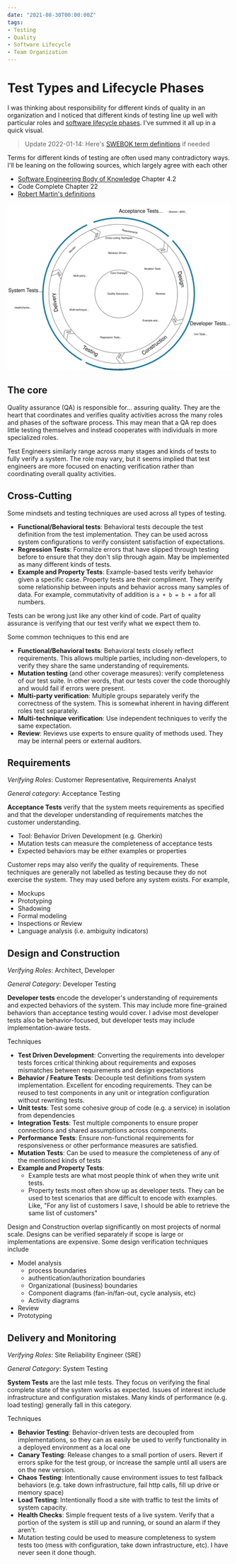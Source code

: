 ```yaml
---
date: "2021-08-30T00:00:00Z"
tags:
- Testing
- Quality
- Software Lifecycle
- Team Organization
---
```


# Test Types and Lifecycle Phases

I was thinking about responsibility for different kinds of quality in an organization and I noticed that different kinds of testing line up well with particular roles and [software lifecycle phases](../post/2021-08-27-SWEBOK-Modified-topic-diagram.md). I've summed it all up in a quick visual. 

> Update 2022-01-14: Here's [SWEBOK term definitions](../post/2022-01-14-SWEBOK-term-definitions.md) if needed

Terms for different kinds of testing are often used many contradictory ways. I'll be leaning on the following sources, which largely agree with each other
- [Software Engineering Body of Knowledge](https://www.computer.org/education/bodies-of-knowledge/software-engineering/v3) Chapter 4.2
- Code Complete Chapter 22
- [Robert Martin's definitions](https://blog.cleancoder.com/uncle-bob/2017/05/05/TestDefinitions.html)


![Test to role map](../../static/post-media/SWEBOK/cycle-test-map.drawio.svg)

## The core
Quality assurance (QA) is responsible for... assuring quality. They are the heart that coordinates and verifies quality activities across the many roles and phases of the software process. This may mean that a QA rep does little testing themselves and instead cooperates with individuals in more specialized roles. 

Test Engineers similarly range across many stages and kinds of tests to fully verify a system. The role may vary, but it seems implied that test engineers are more focused on enacting verification rather than coordinating overall quality activities.

## Cross-Cutting

Some mindsets and testing techniques are used across all types of testing.
- **Functional/Behavioral tests**: Behavioral tests decouple the test definition from the test implementation. They can be used across system configurations to verify consistent satisfaction of expectations.
- **Regression Tests**: Formalize errors that have slipped through testing before to ensure that they don't slip through again. May be implemented as many different kinds of tests.
- **Example and Property Tests**: Example-based tests verify behavior given a specific case. Property tests are their compliment. They verify some relationship between inputs and behavior across many samples of data. For example, commutativity of addition is `a + b = b + a` for all numbers.

Tests can be wrong just like any other kind of code. Part of quality assurance is verifying that our test verify what we expect them to.

Some common techniques to this end are
- **Functional/Behavioral tests**: Behavioral tests closely reflect requirements. This allows multiple parties, including non-developers, to verify they share the same understanding of requirements.
- **Mutation testing** (and other coverage measures): verify completeness of our test suite. In other words, that our tests cover the code thoroughly and would fail if errors were present.
- **Multi-party verification**: Multiple groups separately verify the correctness of the system. This is somewhat inherent in having different roles test separately.
- **Multi-technique verification**: Use independent techniques to verify the same expectation.
- **Review**: Reviews use experts to ensure quality of methods used. They may be internal peers or external auditors.


## Requirements

*Verifying Roles*: Customer Representative, Requirements Analyst

*General category*: Acceptance Testing

**Acceptance Tests** verify that the system meets requirements as specified and that the developer understanding of requirements matches the customer understanding.
  - Tool: Behavior Driven Development (e.g. Gherkin)
  - Mutation tests can measure the completeness of acceptance tests
  - Expected behaviors may be either examples or properties

Customer reps may also verify the quality of requirements. These techniques are generally not labelled as testing because they do not exercise the system. They may used before any system exists. For example,
- Mockups
- Prototyping
- Shadowing
- Formal modeling 
- Inspections or Review
- Language analysis (i.e. ambiguity indicators)


## Design and Construction

*Verifying Roles*: Architect, Developer

*General Category*: Developer Testing

**Developer tests** encode the developer's understanding of requirements and expected behaviors of the system. This may include more fine-grained behaviors than acceptance testing would cover. I advise most developer tests also be behavior-focused, but developer tests may include implementation-aware tests. 

Techniques
- **Test Driven Development**: Converting the requirements into developer tests forces critical thinking about requirements and exposes mismatches between requirements and design expectations
- **Behavior / Feature Tests**: Decouple test definitions from system implementation. Excellent for encoding requirements. They can be reused to test components in any unit or integration configuration without rewriting tests.
- **Unit tests**: Test some cohesive group of code (e.g. a service) in isolation from dependencies
- **Integration Tests**: Test multiple components to ensure proper connections and shared assumptions across components.
- **Performance Tests**: Ensure non-functional requirements for responsiveness or other performance measures are satisfied. 
- **Mutation Tests**: Can be used to measure the completeness of any of the mentioned kinds of tests
- **Example and Property Tests**: 
  - Example tests are what most people think of when they write unit tests.
  - Property tests most often show up as developer tests. They can be used to test scenarios that are difficult to encode with examples. Like, "For any list of customers I save, I should be able to retrieve the same list of customers"

Design and Construction overlap significantly on most projects of normal scale. Designs can be verified separately if scope is large or implementations are expensive. Some design verification techniques include
- Model analysis
  - process boundaries
  - authentication/authorization boundaries
  - Organizational (business) boundaries
  - Component diagrams (fan-in/fan-out, cycle analysis, etc)
  - Activity diagrams 
- Review
- Prototyping

## Delivery and Monitoring

*Verifying Roles*: Site Reliability Engineer (SRE)

*General Category*: System Testing

**System Tests** are the last mile tests. They focus on verifying the final complete state of the system works as expected. Issues of interest include infrastructure and configuration mistakes. Many kinds of performance (e.g. load testing) generally fall in this category.

Techniques
- **Behavior Testing**: Behavior-driven tests are decoupled from implementations, so they can as easily be used to verify functionality in a deployed environment as a local one
- **Canary Testing**: Release changes to a small portion of users. Revert if errors spike for the test group, or increase the sample until all users are on the new version.
- **Chaos Testing**: Intentionally cause environment issues to test fallback behaviors (e.g. take down infrastructure, fail http calls, fill up drive or memory space)
- **Load Testing**: Intentionally flood a site with traffic to test the limits of system capacity. 
- **Health Checks**: Simple frequent tests of a live system. Verify that a portion of the system is still up and running, or sound an alarm if they aren't.
- Mutation testing could be used to measure completeness to system tests too (mess with configuration, take down infrastructure, etc). I have never seen it done though.

<!-- [Quantified Communication](../post/../_site/2021/03/19/Quantified-Communication-Customer-to-Code/index.html) -->
